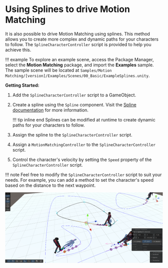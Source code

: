 # Using Splines to drive Motion Matching

It is also possible to drive Motion Matching using splines. This method allows you to create more complex and dynamic paths for your characters to follow. The `SplineCharacterController` script is provided to help you achieve this.

!!! example
    To explore an example scene, access the Package Manager, select the **Motion Matching** package, and import the **Examples** sample. The sample scene will be located at `Samples/Motion Matching/[version]/Examples/Scenes/00_Basic/ExampleSplines.unity`.
	
**Getting Started:**

1. Add the `SplineCharacterController` script to a GameObject.
2. Create a spline using the `Spline` component. Visit the [Spline documentation](https://docs.unity3d.com/Packages/com.unity.splines@2.7) for more information.

	!!! tip inline end
		Splines can be modified at runtime to create dynamic paths for your characters to follow.
		
3. Assign the spline to the `SplineCharacterController` script.
4. Assign a `MotionMatchingController` to the `SplineCharacterController` script.
5. Control the character's velocity by setting the `Speed` property of the `SplineCharacterController` script.

!!! note
	Feel free to modify the `SplineCharacterController` script to suit your needs. For example, you can add a method to set the character's speed based on the distance to the next waypoint.
	
	
![](../assets/media/splines.png)